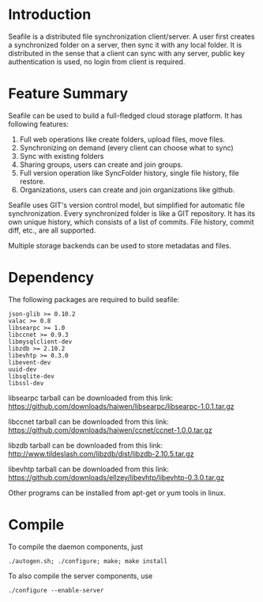 Introduction
============

Seafile is a distributed file synchronization client/server. A user
first creates a synchronized folder on a server, then sync it with any
local folder. It is distributed in the sense that a client can sync
with any server, public key authentication is used, no login from
client is required.

Feature Summary
================

Seafile can be used to build a full-fledged cloud storage platform. It
has following features:

1. Full web operations like create folders, upload files, move files.
2. Synchronizing on demand (every client can choose what to sync)
3. Sync with existing folders
4. Sharing groups, users can create and join groups. 
5. Full version operation like SyncFolder history, single file history, 
   file restore.
6. Organizations, users can create and join organizations like github.

Seafile uses GIT's version control model, but simplified for automatic
file synchronization. Every synchronized folder is like a
GIT repository. It has its own unique history, which consists of a
list of commits. File history, commit diff, etc., are all supported.

Multiple storage backends can be used to store metadatas and files.

Dependency
==========

The following packages are required to build seafile:

    json-glib >= 0.10.2
    valac >= 0.8
    libsearpc >= 1.0
    libccnet >= 0.9.3
    libmysqlclient-dev
    libzdb >= 2.10.2
    libevhtp >= 0.3.0
    libevent-dev
    uuid-dev
    libsqlite-dev
    libssl-dev

libsearpc tarball can be downloaded from this link:
 https://github.com/downloads/haiwen/libsearpc/libsearpc-1.0.1.tar.gz

libccnet tarball can be downloaded from this link:
 https://github.com/downloads/haiwen/ccnet/ccnet-1.0.0.tar.gz

libzdb tarball can be downloaded from this link:
 http://www.tildeslash.com/libzdb/dist/libzdb-2.10.5.tar.gz

libevhtp tarball can be downloaded from this link:
 https://github.com/downloads/ellzey/libevhtp/libevhtp-0.3.0.tar.gz

Other programs can be installed from apt-get or yum tools in linux.

Compile
=======

To compile the daemon components, just

    ./autogen.sh; ./configure; make; make install

To also compile the server components, use

    ./configure --enable-server
